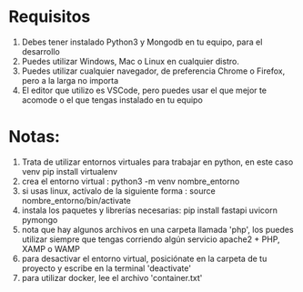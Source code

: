 # Requisitos
1. Debes tener instalado Python3 y Mongodb en tu equipo, para el desarrollo
2. Puedes utilizar Windows, Mac o Linux en cualquier distro. 
3. Puedes utilizar cualquier navegador, de preferencia Chrome o Firefox, pero a la larga no importa
4. El editor que utilizo es VSCode, pero puedes usar el que mejor te acomode o el que tengas instalado en tu equipo
# Notas:
1. Trata de utilizar entornos virtuales para trabajar en python, en este caso venv
   pip install virtualenv
2. crea el entorno virtual : python3 -m venv nombre_entorno
3. si usas linux, actívalo de la siguiente forma : source nombre_entorno/bin/activate
4. instala los paquetes y librerías necesarias: pip install fastapi uvicorn pymongo
5. nota que hay algunos archivos en una carpeta llamada 'php', los puedes utilizar siempre que tengas corriendo algún servicio apache2 + PHP, XAMP o WAMP
6. para desactivar el entorno virtual, posiciónate en la carpeta de tu proyecto y escribe en la terminal 'deactivate'
7. para utilizar docker, lee el archivo 'container.txt'
   
